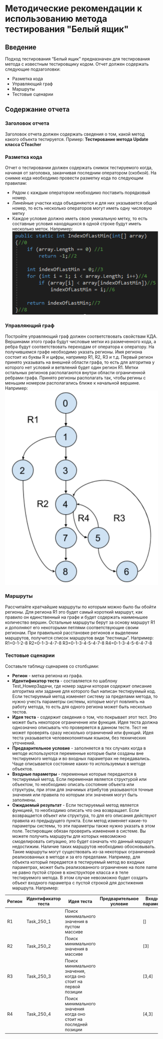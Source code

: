 # Методические рекомендации к использованию метода тестирования "Белый ящик"

## Введение
Подход тестирования “Белый ящик” предназначен для тестирования метода с известным тестировщику кодом. Отчет должен содержать следующие подзаголовки:
   - Разметка кода
   - Управляющий граф
   - Маршруты
   - Тестовые сценарии
## Содержание отчета
### Заголовок отчета
Заголовок отчета должен содержать сведения о том, какой метод какого объекта тестируется. Пример: **Тестирование метода Update класса CTeacher**
### Разметка кода
Отчет о тестировании должен содержать снимок тестируемого когда, начиная от заголовка, заканчивая последним оператором (скобкой). На снимке кода необходимо провести разметку кода по следующим правилам:
   - Рядом с каждым оператором необходимо поставить порядковый номер.
   - Линейные участки кода объединяются и для них указывается общий номер, то есть несколько операторов могут иметь одну числовую метку
   - Каждое условие должно иметь свою уникальную метку, то есть составные условия находящихся в одной строке будут иметь несколько меток.
Например:
![alt text](CODE.PNG "Разметка кода")
### Управляющий граф
Постройте управляющий граф должен соответствовать свойствам КДА. Вершинами этого графа будут числовые метки из размеченного кода, а ребра будут соответствовать переходам от оператора к оператору. На получившемся графе необходимо указать регионы. Имя региона состоит из буквы R и цифры, например R1, R2, R3 и т.д. Первый регион принято указывать на внешней области графа, то есть для алгоритма у которого нет условий и ветвлений будет один регион R1. Метки остальных регионов располагаются внутри области ограниченной ребрами графа. Принято регионы располагать так, чтобы регины с меньшим номером располагались ближе к начальной вершине.
Например:
![alt text](GRAPH.PNG "Управляющий граф")
### Маршруты
Рассчитайте кратчайшие маршруты по которым можно было бы обойти регионы. Для региона R1 это будет самый короткий маршрут, как правило он единственный на графе и будет содержать наименьшее количество вершин. Остальные маршруты берут за основу маршрут R1 и дополняют его некоторыми петлями соответствующие своим регионам. При правильной расстановке регионов и выделении маршрутов, получится список маршрутов виде “лестницы”.
Например:
R1=0-1-2-8
R2=0-1-3-4-7-8
R3=0-1-3-4-5-4-7-8
R4=0-1-3-4-5-6-4-7-8
### Тестовые сценарии
Составьте таблицу сценариев со столбцами:
   - **Регион** - метка региона из графа.
   - **Идентификатор теста** - составляется по шаблону Test_НомерЗадачи, где номер задачи которая содержит описание алгоритма или задание для которого был написан тестируемый код. Если тестируемый метод изменяет систему за пределами метода, то нужно учесть параметры системы, которые могут повлиять на работу метода, то есть для одного региона может быть несколько тестов.
   - **Идея теста** - содержит сведения о том, что покрывает этот тест. Это может быть некоторое ограничение или функция. Идея теста должна однозначно описывать что проверяется в данном тесте. Тест не может проверять сразу несколько ограничений или функций. Идея теста указывается человекопонятным языком, без технических уточнений. 
   - **Предварительное условие** - заполняется в тех случаях когда в методе используются переменные которые были созданы вне тестируемого метода и во входных параметрах не передавались. Чаще описывается состояние каких-то используемых в методе объектов.
   - **Входные параметры** - переменные которые передаются в тестируемый метод. Если переменная является структурой или объектом, то необходимо описать состояние объекта или структуры, при этом для значимых атрибутов указываются точные значения или правила по которым эти значения могут быть заполнены.
   - **Ожидаемый результат** - Если тестируемый метод является функцией, то необходимо описать что она возвращает. Если возвращается объект или структура, то для его описания действуют правила из предыдущего пункта. Если метод изменяет какие-то параметры системы, то эти параметры также нужно указать в этом поле. Тестировщик обязан проверить изменения в системе.
Вы можете получить маршруты для которых невозможно смоделировать ситуацию, это будет означать что данный маршрут недостижим. Наличие таких маршрутов необходимо обосновывать. Такие маршруты могут существовать из-за некоторых ограничений реализованных в методе и за его пределами. Например, для объекта который передается в тестируемый метод во входных параметрах, может быть реализованного ограничение на поле name не равно пустой строке в конструкторе класса и в теле тестируемого метода. В этом случае невозможно будет создать объект входного параметра с пустой строкой для достижения маршрута.
Например:

|Регион|Идентификатор теста|Идея теста|Предварительное условие|Входные параметры|Ожидаемый результат|
| --- | --- | --- | --- | --- | --- |
|R1|Task_250_1|Поиск минимального значения в пустом массиве||[]|-1|
|R2|Task_250_2|Поиск минимального значения в массиве||[3]|0|
|R3|Task_250_3|Поиск минимального значения, когда оно стоит на первой позиции||[3,4]|0|
|R4|Task_250_4|Поиск минимального значения когда оно стоит на последней позиции||[4,3]|1|
